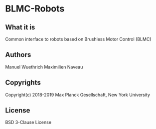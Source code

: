 # BLMC-Robots

## What it is

Common interface to robots based on Brushless Motor Control (BLMC)

## Authors

Manuel Wuethrich
Maximilien Naveau

## Copyrights

Copyright(c) 2018-2019 Max Planck Gesellschaft, New York University

## License

BSD 3-Clause License


